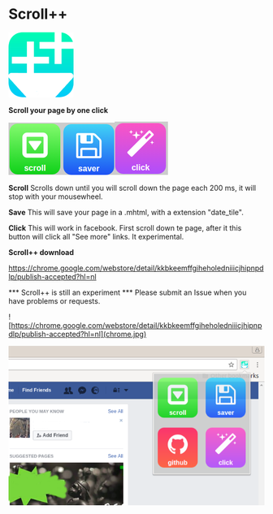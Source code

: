 # Scroll++

![](icon-128.png)


**Scroll your page by one click**

![](scroll.png)![](save.png)![](click.png) 


**Scroll**
Scrolls down until you will scroll down the page each 200 ms, it will stop with your mousewheel.


**Save**
This will save your page in a .mhtml, with a extension "date_tile".

**Click**
This will work in facebook. First scroll down te page, after it this button will click all "See more" links. It experimental.



**Scroll++ download** 

https://chrome.google.com/webstore/detail/kkbkeemffgiheholedniiicjhipnpdlp/publish-accepted?hl=nl


*** Scroll++ is still an experiment *** 
Please submit an Issue when you have problems or requests.

![https://chrome.google.com/webstore/detail/kkbkeemffgiheholedniiicjhipnpdlp/publish-accepted?hl=nl](chrome.jpg)


![](screenshot.png)
